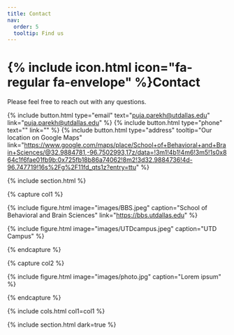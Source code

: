 ```yaml
---
title: Contact
nav:
  order: 5
  tooltip: Find us
---
```


# {% include icon.html icon="fa-regular fa-envelope" %}Contact

Please feel free to reach out with any questions. 

{%
  include button.html
  type="email"
  text="puja.parekh@utdallas.edu"
  link="puja.parekh@utdallas.edu"
%}
{%
  include button.html
  type="phone"
  text=""
  link=""
%}
{%
  include button.html
  type="address"
  tooltip="Our location on Google Maps"
  link="https://www.google.com/maps/place/School+of+Behavioral+and+Brain+Sciences/@32.9884781,-96.7502993,17z/data=!3m1!4b1!4m6!3m5!1s0x864c1f6fae01fb9b:0x725fb18b86a74062!8m2!3d32.9884736!4d-96.747719!16s%2Fg%2F11fd_qts1z?entry=ttu"
%}

{% include section.html %}

{% capture col1 %}

{%
  include figure.html
  image="images/BBS.jpeg"
  caption="School of Behavioral and Brain Sciences"
  link="https://bbs.utdallas.edu"
%}

{%
  include figure.html
  image="images/UTDcampus.jpeg"
  caption="UTD Campus"
%}

{% endcapture %}

{% capture col2 %}

{%
  include figure.html
  image="images/photo.jpg"
  caption="Lorem ipsum"
%}

{% endcapture %}

{% include cols.html col1=col1 %}

{% include section.html dark=true %}



